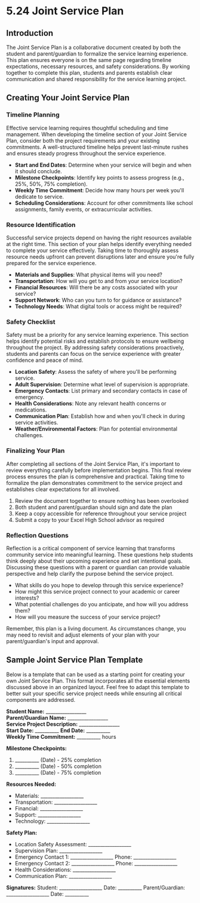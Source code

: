# 5.24 Joint Service Plan

## Introduction
The Joint Service Plan is a collaborative document created by both the student and parent/guardian to formalize the service learning experience. This plan ensures everyone is on the same page regarding timeline expectations, necessary resources, and safety considerations. By working together to complete this plan, students and parents establish clear communication and shared responsibility for the service learning project.

## Creating Your Joint Service Plan

### Timeline Planning
Effective service learning requires thoughtful scheduling and time management. When developing the timeline section of your Joint Service Plan, consider both the project requirements and your existing commitments. A well-structured timeline helps prevent last-minute rushes and ensures steady progress throughout the service experience.

* **Start and End Dates**: Determine when your service will begin and when it should conclude.
* **Milestone Checkpoints**: Identify key points to assess progress (e.g., 25%, 50%, 75% completion).
* **Weekly Time Commitment**: Decide how many hours per week you'll dedicate to service.
* **Scheduling Considerations**: Account for other commitments like school assignments, family events, or extracurricular activities.

### Resource Identification
Successful service projects depend on having the right resources available at the right time. This section of your plan helps identify everything needed to complete your service effectively. Taking time to thoroughly assess resource needs upfront can prevent disruptions later and ensure you're fully prepared for the service experience.

* **Materials and Supplies**: What physical items will you need?
* **Transportation**: How will you get to and from your service location?
* **Financial Resources**: Will there be any costs associated with your service?
* **Support Network**: Who can you turn to for guidance or assistance?
* **Technology Needs**: What digital tools or access might be required?

### Safety Checklist
Safety must be a priority for any service learning experience. This section helps identify potential risks and establish protocols to ensure wellbeing throughout the project. By addressing safety considerations proactively, students and parents can focus on the service experience with greater confidence and peace of mind.

* **Location Safety**: Assess the safety of where you'll be performing service.
* **Adult Supervision**: Determine what level of supervision is appropriate.
* **Emergency Contacts**: List primary and secondary contacts in case of emergency.
* **Health Considerations**: Note any relevant health concerns or medications.
* **Communication Plan**: Establish how and when you'll check in during service activities.
* **Weather/Environmental Factors**: Plan for potential environmental challenges.

### Finalizing Your Plan
After completing all sections of the Joint Service Plan, it's important to review everything carefully before implementation begins. This final review process ensures the plan is comprehensive and practical. Taking time to formalize the plan demonstrates commitment to the service project and establishes clear expectations for all involved.

1. Review the document together to ensure nothing has been overlooked
2. Both student and parent/guardian should sign and date the plan
3. Keep a copy accessible for reference throughout your service project
4. Submit a copy to your Excel High School advisor as required

### Reflection Questions
Reflection is a critical component of service learning that transforms community service into meaningful learning. These questions help students think deeply about their upcoming experience and set intentional goals. Discussing these questions with a parent or guardian can provide valuable perspective and help clarify the purpose behind the service project.

* What skills do you hope to develop through this service experience?
* How might this service project connect to your academic or career interests?
* What potential challenges do you anticipate, and how will you address them?
* How will you measure the success of your service project?

Remember, this plan is a living document. As circumstances change, you may need to revisit and adjust elements of your plan with your parent/guardian's input and approval.

## Sample Joint Service Plan Template
Below is a template that can be used as a starting point for creating your own Joint Service Plan. This format incorporates all the essential elements discussed above in an organized layout. Feel free to adapt this template to better suit your specific service project needs while ensuring all critical components are addressed.

**Student Name:** _________________  
**Parent/Guardian Name:** _________________  
**Service Project Description:** _________________  
**Start Date:** __________ **End Date:** __________  
**Weekly Time Commitment:** __________ hours  

**Milestone Checkpoints:**
1. __________ (Date) - 25% completion
2. __________ (Date) - 50% completion
3. __________ (Date) - 75% completion

**Resources Needed:**
* Materials: __________________
* Transportation: __________________
* Financial: __________________
* Support: __________________
* Technology: __________________

**Safety Plan:**
* Location Safety Assessment: __________________
* Supervision Plan: __________________
* Emergency Contact 1: __________________ Phone: __________________
* Emergency Contact 2: __________________ Phone: __________________
* Health Considerations: __________________
* Communication Plan: __________________

**Signatures:**
Student: __________________ Date: __________
Parent/Guardian: __________________ Date: __________
